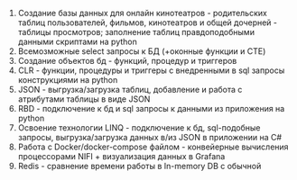 1) Создание базы данных для онлайн кинотеатров - родительских таблиц пользователей, фильмов, кинотеатров и общей дочерней - таблицы просмотров; заполнение таблиц правдоподобными данными скриптами на python
2) Всемозможные select запросы к БД (+оконные функции и CTE)
3) Создание объектов бд - функций, процедур и триггеров 
4) CLR - функции, процедуры и триггеры с внедренными в sql запросы конструкциями на python
5) JSON - выгрузка/загрузка таблиц, добавление и работа с атрибутами таблицы в виде JSON
6) RBD - подключение к бд и sql запросы к данными из приложения на python
7) Освоение технологии LINQ - подключение к бд, sql-подобные запросы, выгрузка/загрузка данных в/из JSON в приложении на C#
8) Работа с Docker/docker-compose файлом - конвейерные вычисления процессорами NIFI + визуализация данных в Grafana
9) Redis - сравнение времени работы в In-memory DB c обычной

